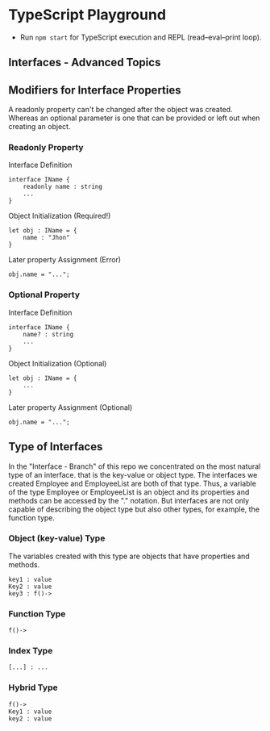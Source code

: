 # TypeScript Playground

* Run `npm start` for TypeScript execution and REPL (read–eval–print loop).

## Interfaces - Advanced Topics

## Modifiers for Interface Properties
A readonly property can't be changed after the object was created. Whereas an optional parameter is one that can be provided or left out when creating an object.

### Readonly Property

Interface Definition

    interface IName {
        readonly name : string
        ...
    }

Object Initialization (Required!)

    let obj : IName = {
        name : "Jhon"
    }

Later property Assignment (Error)

    obj.name = "...";

### Optional Property

Interface Definition

    interface IName {
        name? : string
        ...
    }

Object Initialization (Optional)

    let obj : IName = {
        ...
    }

Later property Assignment (Optional)

    obj.name = "...";

## Type of Interfaces
In the "Interface - Branch" of this repo we concentrated on the most natural type of an interface. that is the key-value or object type. The interfaces we created Employee and EmployeeList are both of that type. Thus, a variable of the type Employee or EmployeeList is an object and its properties and methods can be accessed by the "." notation. But interfaces are not only capable of describing the object type but also other types, for example, the function type.

### Object (key-value) Type
The variables created with this type are objects that have properties and methods.

    key1 : value
    Key2 : value
    key3 : f()->

### Function Type

    f()->

### Index Type

    [...] : ...

### Hybrid Type

    f()->
    Key1 : value
    key2 : value
